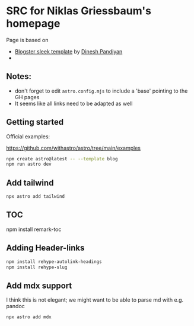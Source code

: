 # SRC for Niklas Griessbaum's homepage

Page is based on 
- [Blogster sleek template](https://blogster-sleek.netlify.app) by [Dinesh Pandiyan](https://github.com/flexdinesh)
- 

## Notes:
- don't forget to edit `astro.config.mjs` to include a 'base' pointing to the GH pages
- It seems like all links need to be adapted as well



## Getting started
Official examples:

https://github.com/withastro/astro/tree/main/examples

```bash
npm create astro@latest -- --template blog
npm run astro dev
```


## Add tailwind
```bash
npx astro add tailwind
```

## TOC
npm install remark-toc

## Adding Header-links
```bash
npm install rehype-autolink-headings
npm install rehype-slug

```

## Add mdx support 
I think this is not elegant; we might want to be able to parse md with e.g. pandoc

```bash
npx astro add mdx
```




